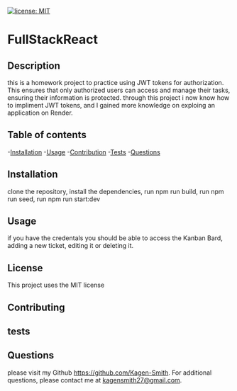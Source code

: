 
[![license: MIT](https://img.shields.io/badge/License-MIT-yellow.svg)](https://opensource.org/licenses/MIT)

  # FullStackReact
  
  ## Description 
  this is a homework project to practice using JWT tokens for authorization. This ensures that only authorized users can access and manage their tasks,  ensuring their information is protected. through this project i now know how to impliment JWT tokens, and I gained more knowledge on exploing an application on Render.

  ## Table of contents
  -[Installation](#installation)
  -[Usage](#usage)
  -[Contribution](#contribution)
  -[Tests](#tests)
  -[Questions](#questions)

  ## Installation
  clone the repository, install the dependencies, run npm run build, run npm run seed, run npm run start:dev

  ## Usage
  if you have the credentals you should be able to access the Kanban Bard, adding a new ticket, editing it or deleting it.  

  ## License
  This project uses the MIT license

  ## Contributing
  

  ## tests
  

  ## Questions
  please visit my Github https://github.com/Kagen-Smith.
  For additional questions, please contact me at kagensmith27@gmail.com.

